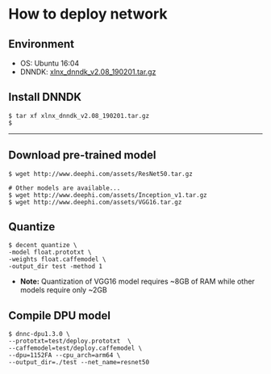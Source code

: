 # How to deploy network

## Environment

- OS: Ubuntu 16:04
- DNNDK: [xlnx_dnndk_v2.08_190201.tar.gz](https://japan.xilinx.com/products/design-tools/ai-inference/ai-developer-hub.html)

## Install DNNDK

```shell-session
$ tar xf xlnx_dnndk_v2.08_190201.tar.gz
$ 
```

***

## Download pre-trained model

```shell-session
$ wget http://www.deephi.com/assets/ResNet50.tar.gz

# Other models are available...
$ wget http://www.deephi.com/assets/Inception_v1.tar.gz
$ wget http://www.deephi.com/assets/VGG16.tar.gz
```

## Quantize

```shell-session
$ decent quantize \
-model float.prototxt \
-weights float.caffemodel \
-output_dir test -method 1
```

- __Note:__ Quantization of VGG16 model requires ~8GB of RAM while other models require only ~2GB

## Compile DPU model

```shell-session
$ dnnc-dpu1.3.0 \
--prototxt=test/deploy.prototxt  \
--caffemodel=test/deploy.caffemodel \
--dpu=1152FA --cpu_arch=arm64 \
--output_dir=./test --net_name=resnet50
```
